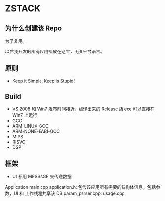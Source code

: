 # ZSTACK

## 为什么创建该 Repo

为了复用。

以后我开发的所有应用都放在这里，无关平台语言。

## 原则

* Keep it Simple, Keep is Stupid!

## Build

* VS 2008 和 Win7 发布时间接近，编译出来的 Release 版 exe 可以直接在 Win7 上运行
* GCC
* ARM-LINUX-GCC
* ARM-NONE-EABI-GCC
* MIPS
* RISVC
* DSP

## 框架

* UI 都用 MESSAGE 来传递数据

Application
	main.cpp
	application.h: 包含该应用所有需要的结构体信息，包括参数，UI 和 工作线程共享该 DB
	param_parser.cpp:
	usage.cpp: